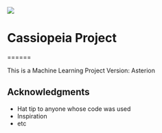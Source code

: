 [![](https://i.imgur.com/1U9te27.png)](#)

# Cassiopeia Project
======

This is a Machine Learning Project
Version: Asterion

## Acknowledgments

* Hat tip to anyone whose code was used
* Inspiration
* etc

